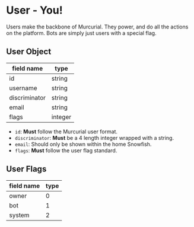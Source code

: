 # User - You!

Users make the backbone of Murcurial. They power, and do all the actions on the platform.
Bots are simply just users with a special flag.

## User Object

| field name    | type     |
| ------------- | -------- |
| id            | string   |
| username      | string   |
| discriminator | string   |
| email         | string   |
| flags         | integer  |

* `id`: **Must** follow the Murcurial user format.
* `discriminator`: **Must** be a 4 length integer wrapped with a string.
* `email`: Should only be shown within the home Snowfish.
* `flags`: **Must** follow the user flag standard.

## User Flags

| field name    | type     |
| ------------- | -------- |
| owner         | 0        |
| bot           | 1        |
| system        | 2        |

